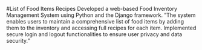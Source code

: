 #List of Food Items Recipes
Developed a web-based Food Inventory Management System using Python and the Django framework. ”The system enables users to maintain a comprehensive list of food items by adding them to the
inventory and accessing full recipes for each item. Implemented secure login and logout functionalities to ensure user privacy and data security.”
